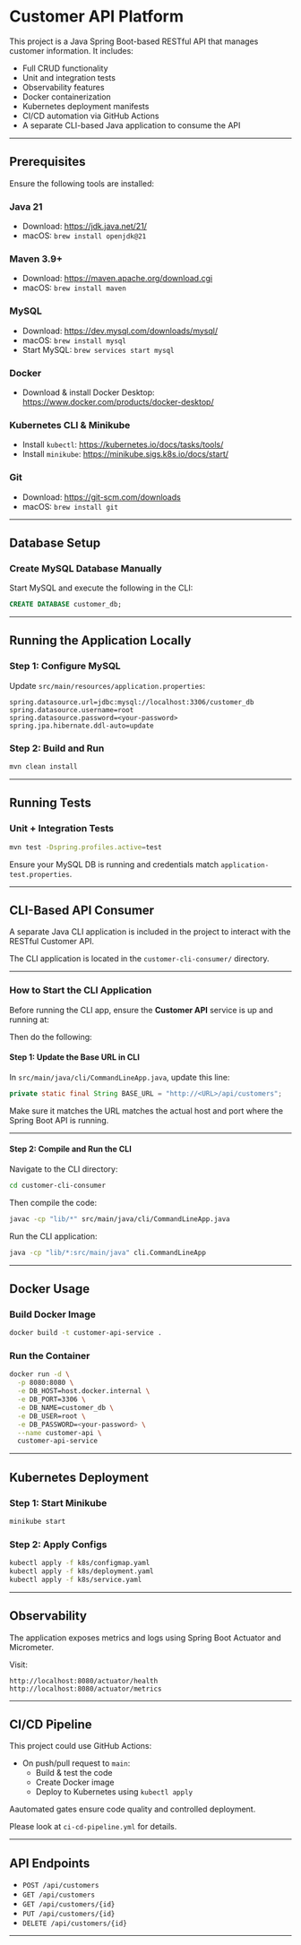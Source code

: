 # Customer API Platform

This project is a Java Spring Boot-based RESTful API that manages customer information. It includes:
- Full CRUD functionality
- Unit and integration tests
- Observability features
- Docker containerization
- Kubernetes deployment manifests
- CI/CD automation via GitHub Actions
- A separate CLI-based Java application to consume the API

---

## Prerequisites

Ensure the following tools are installed:

### Java 21
- Download: https://jdk.java.net/21/
- macOS: `brew install openjdk@21`

### Maven 3.9+
- Download: https://maven.apache.org/download.cgi
- macOS: `brew install maven`

### MySQL
- Download: https://dev.mysql.com/downloads/mysql/
- macOS: `brew install mysql`
- Start MySQL: `brew services start mysql`

### Docker
- Download & install Docker Desktop: https://www.docker.com/products/docker-desktop/

### Kubernetes CLI & Minikube
- Install `kubectl`: https://kubernetes.io/docs/tasks/tools/
- Install `minikube`: https://minikube.sigs.k8s.io/docs/start/

### Git
- Download: https://git-scm.com/downloads
- macOS: `brew install git`

---

## Database Setup

### Create MySQL Database Manually

Start MySQL and execute the following in the CLI:

```sql
CREATE DATABASE customer_db;
```

---

## Running the Application Locally

### Step 1: Configure MySQL

Update `src/main/resources/application.properties`:

```properties
spring.datasource.url=jdbc:mysql://localhost:3306/customer_db
spring.datasource.username=root
spring.datasource.password=<your-password>
spring.jpa.hibernate.ddl-auto=update
```

### Step 2: Build and Run

```bash
mvn clean install
```

---

## Running Tests

### Unit + Integration Tests

```bash
mvn test -Dspring.profiles.active=test
```

Ensure your MySQL DB is running and credentials match `application-test.properties`.

---

## CLI-Based API Consumer

A separate Java CLI application is included in the project to interact with the RESTful Customer API.

The CLI application is located in the `customer-cli-consumer/` directory.

---

### How to Start the CLI Application

Before running the CLI app, ensure the **Customer API** service is up and running at:

Then do the following:

#### Step 1: Update the Base URL in CLI

In `src/main/java/cli/CommandLineApp.java`, update this line:

```java
private static final String BASE_URL = "http://<URL>/api/customers";
```

Make sure it matches the URL matches the actual host and port where the Spring Boot API is running.

---

#### Step 2: Compile and Run the CLI

Navigate to the CLI directory:

```bash
cd customer-cli-consumer
```

Then compile the code:

```bash
javac -cp "lib/*" src/main/java/cli/CommandLineApp.java
```

Run the CLI application:

```bash
java -cp "lib/*:src/main/java" cli.CommandLineApp
```

---

## Docker Usage

### Build Docker Image

```bash
docker build -t customer-api-service .
```

### Run the Container

```bash
docker run -d \
  -p 8080:8080 \
  -e DB_HOST=host.docker.internal \
  -e DB_PORT=3306 \
  -e DB_NAME=customer_db \
  -e DB_USER=root \
  -e DB_PASSWORD=<your-password> \
  --name customer-api \
  customer-api-service
```

---

## Kubernetes Deployment

### Step 1: Start Minikube

```bash
minikube start
```

### Step 2: Apply Configs

```bash
kubectl apply -f k8s/configmap.yaml
kubectl apply -f k8s/deployment.yaml
kubectl apply -f k8s/service.yaml
```

---

## Observability

The application exposes metrics and logs using Spring Boot Actuator and Micrometer.

Visit:

```
http://localhost:8080/actuator/health  
http://localhost:8080/actuator/metrics
```

---

## CI/CD Pipeline

This project could use GitHub Actions:

- On push/pull request to `main`:
  - Build & test the code
  - Create Docker image
  - Deploy to Kubernetes using `kubectl apply`

Aautomated gates ensure code quality and controlled deployment.

Please look at `ci-cd-pipeline.yml` for details.

---

## API Endpoints

- `POST /api/customers`
- `GET /api/customers`
- `GET /api/customers/{id}`
- `PUT /api/customers/{id}`
- `DELETE /api/customers/{id}`

---
